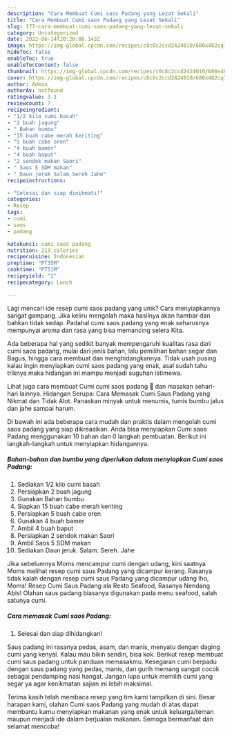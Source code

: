 ```yaml
---
description: "Cara Membuat Cumi saos Padang yang Lezat Sekali"
title: "Cara Membuat Cumi saos Padang yang Lezat Sekali"
slug: 177-cara-membuat-cumi-saos-padang-yang-lezat-sekali
category: Uncategorized
date: 2022-06-14T20:26:00.143Z
image: https://img-global.cpcdn.com/recipes/c0c8c2ccd2424010/680x482cq70/cumi-saos-padang-foto-resep-utama.jpg
hideToc: false
enableToc: true
enableTocContent: false
thumbnail: https://img-global.cpcdn.com/recipes/c0c8c2ccd2424010/680x482cq70/cumi-saos-padang-foto-resep-utama.jpg
cover: https://img-global.cpcdn.com/recipes/c0c8c2ccd2424010/680x482cq70/cumi-saos-padang-foto-resep-utama.jpg
author: Admin
authorAv: notfound
ratingvalue: 3.1
reviewcount: 7
recipeingredient:
- "1/2 kilo cumi basah"
- "2 buah jagung"
- " Bahan bumbu"
- "15 buah cabe merah keriting"
- "5 buah cabe oren"
- "4 buah bamer"
- "4 buah baput"
- "2 sendok makan Saori"
- " Saos 5 SDM makan"
- " Daun jeruk Salam Sereh Jahe"
recipeinstructions:

- "Selesai dan siap dinikmati!"
categories:
- Resep
tags:
- cumi
- saos
- padang

katakunci: cumi saos padang 
nutrition: 213 calories
recipecuisine: Indonesian
preptime: "PT35M"
cooktime: "PT51M"
recipeyield: "2"
recipecategory: Lunch

---
```





Lagi mencari ide resep cumi saos padang yang unik? Cara menyiapkannya sangat gampang. Jika keliru mengolah maka hasilnya akan hambar dan bahkan tidak sedap. Padahal cumi saos padang yang enak seharusnya mempunyai aroma dan rasa yang bisa memancing selera Kita.





Ada beberapa hal yang sedikit banyak mempengaruhi kualitas rasa dari cumi saos padang, mulai dari jenis bahan, lalu pemilihan bahan segar dan Bagus, hingga cara membuat dan menghidangkannya. Tidak usah pusing kalau ingin menyiapkan cumi saos padang yang enak,      asal sudah tahu triknya maka hidangan ini mampu menjadi suguhan istimewa.














Lihat juga cara membuat Cumi cumi saos padang 🦑 dan masakan sehari-hari lainnya. Hidangan Serupa: Cara Memasak Cumi Saus Padang yang Nikmat dan Tidak Alot. Panaskan minyak untuk menumis, tumis bumbu jalus dan jahe sampai harum.






Di bawah ini ada beberapa cara mudah dan praktis dalam mengolah cumi saos padang yang siap dikreasikan. Anda bisa menyiapkan Cumi saos Padang menggunakan 10 bahan dan 0 langkah pembuatan. Berikut ini langkah-langkah untuk menyiapkan hidangannya.

<!--inarticleads1-->

##### Bahan-bahan dan bumbu yang diperlukan dalam menyiapkan Cumi saos Padang:

1. Sediakan 1/2 kilo cumi basah
1. Persiapkan 2 buah jagung
1. Gunakan  Bahan bumbu
1. Siapkan 15 buah cabe merah keriting
1. Persiapkan 5 buah cabe oren
1. Gunakan 4 buah bamer
1. Ambil 4 buah baput
1. Persiapkan 2 sendok makan Saori
1. Ambil  Saos 5 SDM makan
1. Sediakan  Daun jeruk. Salam. Sereh. Jahe


Jika sebelumnya Moms mencampur cumi dengan udang, kini saatnya Moms melihat resep cumi saus Padang yang dicampur kerang. Rasanya tidak kalah dengan resep cumi saus Padang yang dicampur udang lho, Moms! Resep Cumi Saus Padang ala Resto Seafood, Rasanya Nendang Abis! Olahan saus padang biasanya digunakan pada menu seafood, salah satunya cumi. 

<!--inarticleads2-->

##### Cara memasak Cumi saos Padang:


1. Selesai dan siap dihidangkan!

Saus padang ini rasanya pedas, asam, dan manis, menyatu dengan daging cumi yang kenyal. Kalau mau bikin sendiri, bisa kok. Berikut resep membuat cumi saus padang untuk panduan memasakmu. Kesegaran cumi berpadu dengan saus padang yang pedas, manis, dan gurih memang sangat cocok sebagai pendamping nasi hangat. Jangan lupa untuk memilih cumi yang segar ya agar kenikmatan sajian ini lebih maksimal. 

Terima kasih telah membaca resep yang tim kami tampilkan di sini. Besar harapan kami, olahan Cumi saos Padang yang mudah di atas dapat membantu kamu menyiapkan makanan yang enak untuk keluarga/teman maupun menjadi ide dalam berjualan makanan. Semoga bermanfaat dan selamat mencoba!
